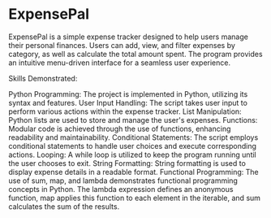# ExpensePal

ExpensePal is a simple expense tracker designed to help users manage their personal finances. Users can add, view, and filter expenses by category, as well as calculate the total amount spent. The program provides an intuitive menu-driven interface for a seamless user experience.

Skills Demonstrated:

Python Programming: The project is implemented in Python, utilizing its syntax and features.
User Input Handling: The script takes user input to perform various actions within the expense tracker.
List Manipulation: Python lists are used to store and manage the user's expenses.
Functions: Modular code is achieved through the use of functions, enhancing readability and maintainability.
Conditional Statements: The script employs conditional statements to handle user choices and execute corresponding actions.
Looping: A while loop is utilized to keep the program running until the user chooses to exit.
String Formatting: String formatting is used to display expense details in a readable format.
Functional Programming: The use of sum, map, and lambda demonstrates functional programming concepts in Python. The lambda expression defines an anonymous function, map applies this function to each element in the iterable, and sum calculates the sum of the results.
